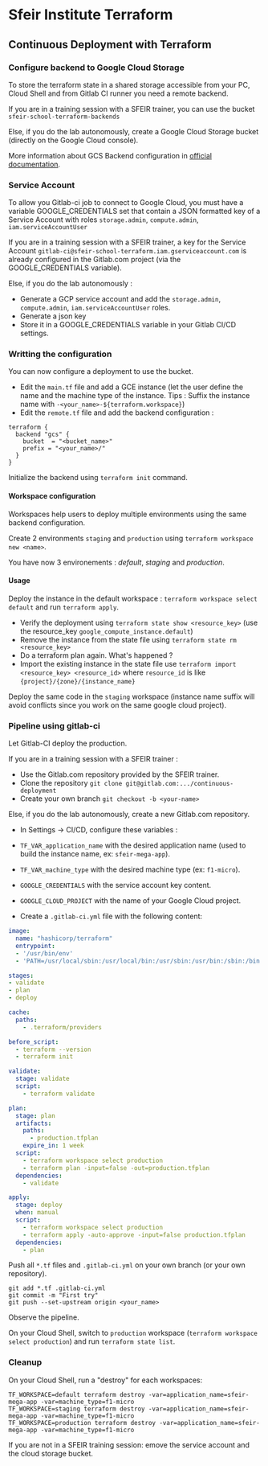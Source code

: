 # Sfeir Institute Terraform

## Continuous Deployment with Terraform

### Configure backend to Google Cloud Storage

To store the terraform state in a shared storage accessible from your PC, Cloud Shell and from Gitlab CI runner you need a remote backend.

If you are in a training session with a SFEIR trainer, you can use the bucket `sfeir-school-terraform-backends`

Else, if you do the lab autonomously, create a Google Cloud Storage bucket (directly on the Google Cloud console).

More information about GCS Backend configuration in [official documentation](https://www.terraform.io/docs/backends/types/gcs.html).

### Service Account

To allow you Gitlab-ci job to connect to Google Cloud, you must have a variable GOOGLE_CREDENTIALS set that contain a JSON formatted key of a Service Account with roles `storage.admin`, `compute.admin`, `iam.serviceAccountUser`

If you are in a training session with a SFEIR trainer, a key for the Service Account `gitlab-ci@sfeir-school-terraform.iam.gserviceaccount.com` is already configured in the Gitlab.com project (via the GOOGLE_CREDENTIALS variable).

Else, if you do the lab autonomously :
- Generate a GCP service account and add the `storage.admin`, `compute.admin`, `iam.serviceAccountUser` roles.
- Generate a json key
- Store it in a GOOGLE_CREDENTIALS variable in your Gitlab CI/CD settings.

### Writting the configuration

You can now configure a deployment to use the bucket.

- Edit the `main.tf` file and add a GCE instance (let the user define the name and the machine type of the instance. Tips : Suffix the instance name with `-<your_name>-${terraform.workspace}`)
- Edit the `remote.tf` file and add the backend configuration :

```hcl
terraform {
  backend "gcs" {
    bucket  = "<bucket_name>"
    prefix = "<your_name>/"
  }
}
```

Initialize the backend using `terraform init` command.

#### Workspace configuration

Workspaces help users to deploy multiple environments using the same backend configuration.

Create 2 environments `staging` and `production` using `terraform workspace new <name>`.

You have now 3 environements : *default*, *staging* and *production*.

#### Usage

Deploy the instance in the default workspace : `terraform workspace select default` and run `terraform apply`.

- Verify the deployment using `terraform state show <resource_key>` (use the resource_key `google_compute_instance.default`)
- Remove the instance from the state file using `terraform state rm <resource_key>`
- Do a terraform plan again. What's happened  ?
- Import the existing instance in the state file use `terraform import <resource_key> <resource_id>` where `resource_id` is like `{project}/{zone}/{instance_name}`

Deploy the same code in the `staging` workspace (instance name suffix will avoid conflicts since you work on the same google cloud project).

### Pipeline using gitlab-ci

Let Gitlab-CI deploy the production.

If you are in a training session with a SFEIR trainer :
- Use the Gitlab.com repository provided by the SFEIR trainer.
- Clone the repository `git clone git@gitlab.com:.../continuous-deployment`
- Create your own branch `git checkout -b <your-name>`

Else, if you do the lab autonomously, create a new Gitlab.com repository.
 - In Settings -> CI/CD, configure these variables :
  - `TF_VAR_application_name` with the desired application name (used to build the instance name, ex: `sfeir-mega-app`).
  - `TF_VAR_machine_type` with the desired machine type (ex: `f1-micro`).
  - `GOOGLE_CREDENTIALS` with the service account key content.
  - `GOOGLE_CLOUD_PROJECT` with the name of your Google Cloud project.

- Create a `.gitlab-ci.yml` file with the following content:

```yaml
image:
  name: "hashicorp/terraform"
  entrypoint:
  - '/usr/bin/env'
  - 'PATH=/usr/local/sbin:/usr/local/bin:/usr/sbin:/usr/bin:/sbin:/bin'

stages:
- validate
- plan
- deploy

cache:
  paths:
    - .terraform/providers

before_script:
  - terraform --version
  - terraform init

validate:
  stage: validate
  script:
    - terraform validate

plan:
  stage: plan
  artifacts:
    paths:
      - production.tfplan
    expire_in: 1 week
  script:
    - terraform workspace select production
    - terraform plan -input=false -out=production.tfplan
  dependencies:
    - validate

apply:
  stage: deploy
  when: manual
  script:
    - terraform workspace select production
    - terraform apply -auto-approve -input=false production.tfplan
  dependencies:
    - plan
```

Push all `*.tf` files and `.gitlab-ci.yml` on your own branch (or your own repository).

```shell
git add *.tf .gitlab-ci.yml
git commit -m "First try"
git push --set-upstream origin <your_name>
```

Observe the pipeline.

On your Cloud Shell, switch to `production` workspace (`terraform workspace select production`) and run `terraform state list`.

### Cleanup

On your Cloud Shell, run a "destroy" for each workspaces:

```shell
TF_WORKSPACE=default terraform destroy -var=application_name=sfeir-mega-app -var=machine_type=f1-micro
TF_WORKSPACE=staging terraform destroy -var=application_name=sfeir-mega-app -var=machine_type=f1-micro
TF_WORKSPACE=production terraform destroy -var=application_name=sfeir-mega-app -var=machine_type=f1-micro
```

If you are not in a SFEIR training session: emove the service account and the cloud storage bucket.
